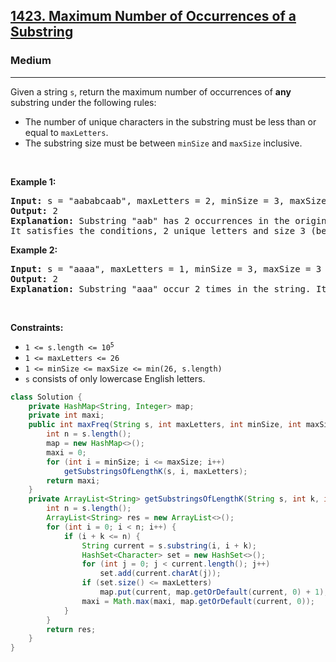 <h2><a href="https://leetcode.com/problems/maximum-number-of-occurrences-of-a-substring">1423. Maximum Number of Occurrences of a Substring</a></h2><h3>Medium</h3><hr><p>Given a string <code>s</code>, return the maximum number of occurrences of <strong>any</strong> substring under the following rules:</p>

<ul>
	<li>The number of unique characters in the substring must be less than or equal to <code>maxLetters</code>.</li>
	<li>The substring size must be between <code>minSize</code> and <code>maxSize</code> inclusive.</li>
</ul>

<p>&nbsp;</p>
<p><strong class="example">Example 1:</strong></p>

<pre>
<strong>Input:</strong> s = &quot;aababcaab&quot;, maxLetters = 2, minSize = 3, maxSize = 4
<strong>Output:</strong> 2
<strong>Explanation:</strong> Substring &quot;aab&quot; has 2 occurrences in the original string.
It satisfies the conditions, 2 unique letters and size 3 (between minSize and maxSize).
</pre>

<p><strong class="example">Example 2:</strong></p>

<pre>
<strong>Input:</strong> s = &quot;aaaa&quot;, maxLetters = 1, minSize = 3, maxSize = 3
<strong>Output:</strong> 2
<strong>Explanation:</strong> Substring &quot;aaa&quot; occur 2 times in the string. It can overlap.
</pre>

<p>&nbsp;</p>
<p><strong>Constraints:</strong></p>

<ul>
	<li><code>1 &lt;= s.length &lt;= 10<sup>5</sup></code></li>
	<li><code>1 &lt;= maxLetters &lt;= 26</code></li>
	<li><code>1 &lt;= minSize &lt;= maxSize &lt;= min(26, s.length)</code></li>
	<li><code>s</code> consists of only lowercase English letters.</li>
</ul>

```java
class Solution {
    private HashMap<String, Integer> map;
    private int maxi;
    public int maxFreq(String s, int maxLetters, int minSize, int maxSize) {
        int n = s.length();
        map = new HashMap<>();
        maxi = 0;
        for (int i = minSize; i <= maxSize; i++)
            getSubstringsOfLengthK(s, i, maxLetters);
        return maxi;
    }
    private ArrayList<String> getSubstringsOfLengthK(String s, int k, int maxLetters) {
        int n = s.length();
        ArrayList<String> res = new ArrayList<>();
        for (int i = 0; i < n; i++) {
            if (i + k <= n) {
                String current = s.substring(i, i + k);
                HashSet<Character> set = new HashSet<>();
                for (int j = 0; j < current.length(); j++)
                    set.add(current.charAt(j));
                if (set.size() <= maxLetters)
                    map.put(current, map.getOrDefault(current, 0) + 1);
                maxi = Math.max(maxi, map.getOrDefault(current, 0));
            }
        }
        return res;
    }
}
```
